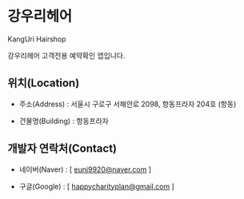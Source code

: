 # 강우리헤어

KangUri Hairshop

강우리헤어 고객전용 예약확인 앱입니다.

## 위치(Location)

* 주소(Address) : 서울시 구로구 서해안로 2098, 항동프라자 204호 (항동)

* 건물명(Building) : 항동프라자

## 개발자 연락처(Contact)

* 네이버(Naver) : [ eunj9920@naver.com ]

* 구글(Google) : [ happycharityplan@gmail.com ]
